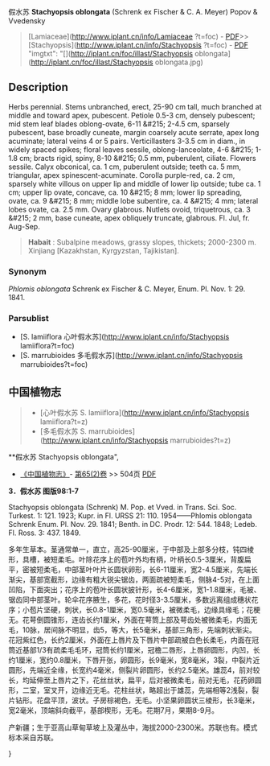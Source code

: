 假水苏 **Stachyopsis oblongata** (Schrenk ex Fischer & C. A. Meyer) Popov & Vvedensky

> [Lamiaceae](http://www.iplant.cn/info/Lamiaceae ?t=foc) - [PDF](http://iplant.cn/foc/pdf/Lamiaceae.pdf)>>[Stachyopsis](http://www.iplant.cn/info/Stachyopsis ?t=foc) - [PDF](http://www.iplant.cn/foc/pdf/Stachyopsis.pdf)
  "imgtxt": "[](http://iplant.cn/foc/illast/Stachyopsis oblongata](http://iplant.cn/foc/illast/Stachyopsis oblongata.jpg)

## Description

Herbs perennial. Stems unbranched, erect, 25-90 cm tall, much branched at middle and toward apex, pubescent. Petiole 0.5-3 cm, densely pubescent; mid stem leaf blades oblong-ovate, 6-11 &amp;#215; 2-4.5 cm, sparsely pubescent, base broadly cuneate, margin coarsely acute serrate, apex long acuminate; lateral veins 4 or 5 pairs. Verticillasters 3-3.5 cm in diam., in widely spaced spikes; floral leaves sessile, oblong-lanceolate, 4-6 &amp;#215; 1-1.8 cm; bracts rigid, spiny, 8-10 &amp;#215; 0.5 mm, puberulent, ciliate. Flowers sessile. Calyx obconical, ca. 1 cm, puberulent outside; teeth ca. 5 mm, triangular, apex spinescent-acuminate. Corolla purple-red, ca. 2 cm, sparsely white villous on upper lip and middle of lower lip outside; tube ca. 1 cm; upper lip ovate, concave, ca. 10 &amp;#215; 8 mm; lower lip spreading, ovate, ca. 9 &amp;#215; 8 mm; middle lobe subentire, ca. 4 &amp;#215; 4 mm; lateral lobes ovate, ca. 2.5 mm. Ovary glabrous. Nutlets ovoid, triquetrous, ca. 3 &amp;#215; 2 mm, base cuneate, apex obliquely truncate, glabrous. Fl. Jul, fr. Aug-Sep.

> **Habait** : 
> Subalpine meadows, grassy slopes, thickets; 2000-2300 m. Xinjiang [Kazakhstan, Kyrgyzstan, Tajikistan].

### Synonym
*Phlomis oblongata* Schrenk ex Fischer & C. Meyer, Enum. Pl. Nov. 1: 29. 1841.

### Parsublist

* [S.  lamiiflora  心叶假水苏](http://www.iplant.cn/info/Stachyopsis lamiiflora?t=foc)
* [S.  marrubioides  多毛假水苏](http://www.iplant.cn/info/Stachyopsis marrubioides?t=foc)

## 中国植物志

> * [心叶假水苏  S.  lamiiflora](http://www.iplant.cn/info/Stachyopsis lamiiflora?t=z)
> * [多毛假水苏  S.  marrubioides](http://www.iplant.cn/info/Stachyopsis marrubioides?t=z)

**假水苏 Stachyopsis oblongata",

* [《中国植物志》](http://www.iplant.cn/frps)- [第65(2)卷](http://www.iplant.cn/frps/vol/65(2)) >> 504页 [PDF](http://www.iplant.cn/frps/pdf/65(2)/504.PDF)

**3．假水苏 图版98:1-7**

Stachyopsis oblongata (Schrenk) M. Pop. et Vved. in Trans. Sci. Soc. Turkest. 1: 121. 1923; Kupr. in Fl. URSS 21: 110. 1954——Phlomis oblongata Schrenk Enum. Pl. Nov. 29. 1841; Benth. in DC. Prodr. 12: 544. 1848; Ledeb. Fl. Ross. 3: 437. 1849.

多年生草本。茎通常单一，直立，高25-90厘米，于中部及上部多分枝，钝四棱形，具槽，被短柔毛。叶除花序上的苞叶外均有柄，叶柄长0.5-3厘米，背腹扁平，密被短柔毛，中部茎叶叶片长圆状卵形，长6-11厘米，宽2-4.5厘米，先端长渐尖，基部宽截形，边缘有粗大锐尖锯齿，两面疏被短柔毛，侧脉4-5对，在上面凹陷，下面突出；花序上的苞叶长圆状披针形，长4-6厘米，宽1-1.8厘米，毛被、锯齿同中部茎叶。轮伞花序腋生，多花，花时径3-3.5厘米，多数远离组成穗状花序；小苞片坚硬，刺状，长0.8-1厘米，宽0.5毫米，被微柔毛，边缘具缘毛；花梗无。花萼倒圆锥形，连齿长约1厘米，外面在萼筒上部及萼齿处被微柔毛，内面无毛，10脉，居间脉不明显，齿5，等大，长5毫米，基部三角形，先端刺状渐尖。花冠紫红色，长约2厘米，外面在上唇片及下唇片中部疏被白色长柔毛，内面在冠筒近基部1/3有疏柔毛毛环，冠筒长约1厘米，冠檐二唇形，上唇卵圆形，内凹，长约1厘米，宽约0.8厘米，下唇开张，卵圆形，长9毫米，宽8毫米，3裂，中裂片近圆形，先端近全缘，长宽约4毫米，侧裂片卵圆形，长约2.5毫米。雄蕊4，前对较长，均延伸至上唇片之下，花丝丝状，扁平，后对被微柔毛，前对无毛，花药卵圆形，二室，室叉开，边缘近无毛。花柱丝状，略超出于雄蕊，先端相等2浅裂，裂片钻形。花盘平顶，波状。子房棕褐色，无毛。小坚果卵圆状三棱形，长3毫米，宽2毫米，顶端斜向截平，基部楔形，无毛。花期7月，果期8-9月。

产新疆；生于亚高山草甸草坡上及灌丛中，海拔2000-2300米。苏联也有。模式标本采自苏联。

}